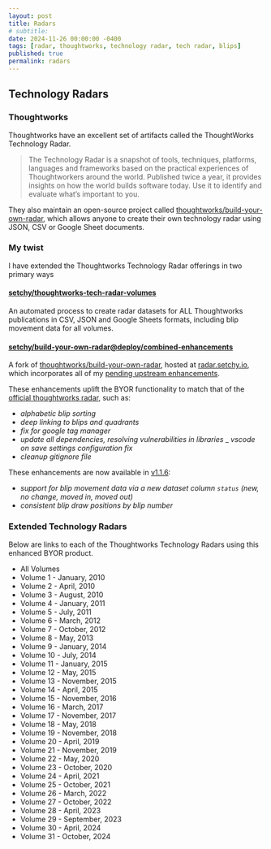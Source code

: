 ```yaml
---
layout: post
title: Radars
# subtitle:
date: 2024-11-26 00:00:00 -0400
tags: [radar, thoughtworks, technology radar, tech radar, blips]
published: true
permalink: radars
---
```


## Technology Radars

### Thoughtworks

Thoughtworks have an excellent set of artifacts called the ThoughtWorks Technology Radar.

> The Technology Radar is a snapshot of tools, techniques, platforms, languages and frameworks based on the practical experiences of Thoughtworkers around the world. Published twice a year, it provides insights on how the world builds software today. Use it to identify and evaluate what’s important to you.

They also maintain an open-source project called [thoughtworks/build-your-own-radar](https://github.com/thoughtworks/build-your-own-radar), which allows anyone to create their own technology radar using JSON, CSV or Google Sheet documents.

### My twist

I have extended the Thoughtworks Technology Radar offerings in two primary ways

#### <span class="icon github">[setchy/thoughtworks-tech-radar-volumes](https://github.com/setchy/thoughtworks-tech-radar-volumes)</span>

An automated process to create radar datasets for ALL Thoughtworks publications in CSV, JSON and Google Sheets formats, including blip movement data for all volumes.

#### <span class="icon github">[setchy/build-your-own-radar@deploy/combined-enhancements](https://github.com/setchy/build-your-own-radar/tree/deploy/combined-enhancements)</span>

A fork of [thoughtworks/build-your-own-radar](https://github.com/thoughtworks/build-your-own-radar), hosted at [radar.setchy.io](https://radar.setchy.io), which incorporates all of my [pending upstream enhancements](https://github.com/thoughtworks/build-your-own-radar/pulls/setchy).

These enhancements uplift the BYOR functionality to match that of the [official thoughtworks radar](https://thoughtworks.com/radar), such as:

- _alphabetic blip sorting_
- _deep linking to blips and quadrants_
- _fix for google tag manager_
- _update all dependencies, resolving vulnerabilities in libraries_
_ _vscode on save settings configuration fix_
- _cleanup gitignore file_

These enhancements are now available in [v1.1.6](https://github.com/thoughtworks/build-your-own-radar/releases/v1.1.6):

- _support for blip movement data via a new dataset column `status` (new, no change, moved in, moved out)_
- _consistent blip draw positions by blip number_



### Extended Technology Radars

Below are links to each of the Thoughtworks Technology Radars using this enhanced BYOR product.

- <a href="https://radar.setchy.io/?documentId=https%3A%2F%2Fdocs.google.com%2Fspreadsheets%2Fd%2F1VRXOw7EUGBIeM8Khd5GFocxOWT59HRJtqs9-WbB61FI" target="_blank"><span class="icon radar"></span></a> All Volumes
- <a href="https://radar.setchy.io/?documentId=https%3A%2F%2Fraw.githubusercontent.com%2Fsetchy%2Fthoughtworks-tech-radar-volumes%2Fmain%2Fvolumes%2Fcsv%2FThoughtworks%2520Technology%2520Radar%2520Volume%252001%2520%28Jan%25202010%29.csv" target="_blank"><span class="icon radar"></span></a> Volume 1 - January, 2010
- <a href="https://radar.setchy.io/?documentId=https%3A%2F%2Fraw.githubusercontent.com%2Fsetchy%2Fthoughtworks-tech-radar-volumes%2Fmain%2Fvolumes%2Fcsv%2FThoughtworks+Technology+Radar+Volume+02+%28Apr+2010%29.csv" target="_blank"><span class="icon radar"></span></a> Volume 2 - April, 2010
- <a href="https://radar.setchy.io/?documentId=https%3A%2F%2Fraw.githubusercontent.com%2Fsetchy%2Fthoughtworks-tech-radar-volumes%2Fmain%2Fvolumes%2Fcsv%2FThoughtworks%2520Technology%2520Radar%2520Volume%252003%2520%28Aug%25202010%29.csv" target="_blank"><span class="icon radar"></span></a> Volume 3 - August, 2010
- <a href="https://radar.setchy.io/?documentId=https%3A%2F%2Fraw.githubusercontent.com%2Fsetchy%2Fthoughtworks-tech-radar-volumes%2Fmain%2Fvolumes%2Fcsv%2FThoughtworks%2520Technology%2520Radar%2520Volume%252004%2520%28Jan%25202011%29.csv" target="_blank"><span class="icon radar"></span></a> Volume 4 - January, 2011
- <a href="https://radar.setchy.io/?documentId=https%3A%2F%2Fraw.githubusercontent.com%2Fsetchy%2Fthoughtworks-tech-radar-volumes%2Fmain%2Fvolumes%2Fcsv%2FThoughtworks%2520Technology%2520Radar%2520Volume%252005%2520%28Jul%25202011%29.csv" target="_blank"><span class="icon radar"></span></a> Volume 5 - July, 2011
- <a href="https://radar.setchy.io/?documentId=https%3A%2F%2Fraw.githubusercontent.com%2Fsetchy%2Fthoughtworks-tech-radar-volumes%2Fmain%2Fvolumes%2Fcsv%2FThoughtworks%2520Technology%2520Radar%2520Volume%252006%2520%28Mar%25202012%29.csv" target="_blank"><span class="icon radar"></span></a> Volume 6 - March, 2012
- <a href="https://radar.setchy.io/?documentId=https%3A%2F%2Fraw.githubusercontent.com%2Fsetchy%2Fthoughtworks-tech-radar-volumes%2Fmain%2Fvolumes%2Fcsv%2FThoughtworks%2520Technology%2520Radar%2520Volume%252007%2520%28Oct%25202012%29.csv" target="_blank"><span class="icon radar"></span></a> Volume 7 - October, 2012
- <a href="https://radar.setchy.io/?documentId=https%3A%2F%2Fraw.githubusercontent.com%2Fsetchy%2Fthoughtworks-tech-radar-volumes%2Fmain%2Fvolumes%2Fcsv%2FThoughtworks%2520Technology%2520Radar%2520Volume%252008%2520%28May%25202013%29.csv" target="_blank"><span class="icon radar"></span></a> Volume 8 - May, 2013
- <a href="https://radar.setchy.io/?documentId=https%3A%2F%2Fraw.githubusercontent.com%2Fsetchy%2Fthoughtworks-tech-radar-volumes%2Fmain%2Fvolumes%2Fcsv%2FThoughtworks%2520Technology%2520Radar%2520Volume%252009%2520%28Jan%25202014%29.csv" target="_blank"><span class="icon radar"></span></a> Volume 9 - January, 2014
- <a href="https://radar.setchy.io/?documentId=https%3A%2F%2Fraw.githubusercontent.com%2Fsetchy%2Fthoughtworks-tech-radar-volumes%2Fmain%2Fvolumes%2Fcsv%2FThoughtworks%2520Technology%2520Radar%2520Volume%252010%2520%28Jul%25202014%29.csv" target="_blank"><span class="icon radar"></span></a> Volume 10 - July, 2014
- <a href="https://radar.setchy.io/?documentId=https%3A%2F%2Fraw.githubusercontent.com%2Fsetchy%2Fthoughtworks-tech-radar-volumes%2Fmain%2Fvolumes%2Fcsv%2FThoughtworks%2520Technology%2520Radar%2520Volume%252011%2520%28Jan%25202015%29.csv" target="_blank"><span class="icon radar"></span></a> Volume 11 - January, 2015
- <a href="https://radar.setchy.io/?documentId=https%3A%2F%2Fraw.githubusercontent.com%2Fsetchy%2Fthoughtworks-tech-radar-volumes%2Fmain%2Fvolumes%2Fcsv%2FThoughtworks%2520Technology%2520Radar%2520Volume%252012%2520%28May%25202015%29.csv" target="_blank"><span class="icon radar"></span></a> Volume 12 - May, 2015
- <a href="https://radar.setchy.io/?documentId=https%3A%2F%2Fraw.githubusercontent.com%2Fsetchy%2Fthoughtworks-tech-radar-volumes%2Fmain%2Fvolumes%2Fcsv%2FThoughtworks%2520Technology%2520Radar%2520Volume%252013%2520%28Nov%25202015%29.csv" target="_blank"><span class="icon radar"></span></a> Volume 13 - November, 2015
- <a href="https://radar.setchy.io/?documentId=https%3A%2F%2Fraw.githubusercontent.com%2Fsetchy%2Fthoughtworks-tech-radar-volumes%2Fmain%2Fvolumes%2Fcsv%2FThoughtworks%2520Technology%2520Radar%2520Volume%252014%2520%28Apr%25202016%29.csv" target="_blank"><span class="icon radar"></span></a> Volume 14 - April, 2015
- <a href="https://radar.setchy.io/?documentId=https%3A%2F%2Fraw.githubusercontent.com%2Fsetchy%2Fthoughtworks-tech-radar-volumes%2Fmain%2Fvolumes%2Fcsv%2FThoughtworks%2520Technology%2520Radar%2520Volume%252015%2520%28Nov%25202016%29.csv" target="_blank"><span class="icon radar"></span></a> Volume 15 - November, 2016
- <a href="https://radar.setchy.io/?documentId=https%3A%2F%2Fraw.githubusercontent.com%2Fsetchy%2Fthoughtworks-tech-radar-volumes%2Fmain%2Fvolumes%2Fcsv%2FThoughtworks%2520Technology%2520Radar%2520Volume%252016%2520%28Mar%25202017%29.csv" target="_blank"><span class="icon radar"></span></a> Volume 16 - March, 2017
- <a href="https://radar.setchy.io/?documentId=https%3A%2F%2Fraw.githubusercontent.com%2Fsetchy%2Fthoughtworks-tech-radar-volumes%2Fmain%2Fvolumes%2Fcsv%2FThoughtworks%2520Technology%2520Radar%2520Volume%252017%2520%28Nov%25202017%29.csv" target="_blank"><span class="icon radar"></span></a> Volume 17 - November, 2017
- <a href="https://radar.setchy.io/?documentId=https%3A%2F%2Fraw.githubusercontent.com%2Fsetchy%2Fthoughtworks-tech-radar-volumes%2Fmain%2Fvolumes%2Fcsv%2FThoughtworks%2520Technology%2520Radar%2520Volume%252018%2520%28May%25202018%29.csv" target="_blank"><span class="icon radar"></span></a> Volume 18 - May, 2018
- <a href="https://radar.setchy.io/?documentId=https%3A%2F%2Fraw.githubusercontent.com%2Fsetchy%2Fthoughtworks-tech-radar-volumes%2Fmain%2Fvolumes%2Fcsv%2FThoughtworks%2520Technology%2520Radar%2520Volume%252019%2520%28Nov%25202018%29.csv" target="_blank"><span class="icon radar"></span></a> Volume 19 - November, 2018
- <a href="https://radar.setchy.io/?documentId=https%3A%2F%2Fraw.githubusercontent.com%2Fsetchy%2Fthoughtworks-tech-radar-volumes%2Fmain%2Fvolumes%2Fcsv%2FThoughtworks%2520Technology%2520Radar%2520Volume%252020%2520%28Apr%25202019%29.csv" target="_blank"><span class="icon radar"></span></a> Volume 20 - April, 2019
- <a href="https://radar.setchy.io/?documentId=https%3A%2F%2Fraw.githubusercontent.com%2Fsetchy%2Fthoughtworks-tech-radar-volumes%2Fmain%2Fvolumes%2Fcsv%2FThoughtworks%2520Technology%2520Radar%2520Volume%252021%2520%28Nov%25202019%29.csv" target="_blank"><span class="icon radar"></span></a> Volume 21 - November, 2019
- <a href="https://radar.setchy.io/?documentId=https%3A%2F%2Fraw.githubusercontent.com%2Fsetchy%2Fthoughtworks-tech-radar-volumes%2Fmain%2Fvolumes%2Fcsv%2FThoughtworks%2520Technology%2520Radar%2520Volume%252022%2520%28May%25202020%29.csv" target="_blank"><span class="icon radar"></span></a> Volume 22 - May, 2020
- <a href="https://radar.setchy.io/?documentId=https%3A%2F%2Fraw.githubusercontent.com%2Fsetchy%2Fthoughtworks-tech-radar-volumes%2Fmain%2Fvolumes%2Fcsv%2FThoughtworks%2520Technology%2520Radar%2520Volume%252023%2520%28Oct%25202020%29.csv" target="_blank"><span class="icon radar"></span></a> Volume 23 - October, 2020
- <a href="https://radar.setchy.io/?documentId=https%3A%2F%2Fraw.githubusercontent.com%2Fsetchy%2Fthoughtworks-tech-radar-volumes%2Fmain%2Fvolumes%2Fcsv%2FThoughtworks%2520Technology%2520Radar%2520Volume%252024%2520%28Apr%25202021%29.csv" target="_blank"><span class="icon radar"></span></a> Volume 24 - April, 2021
- <a href="https://radar.setchy.io/?documentId=https%3A%2F%2Fraw.githubusercontent.com%2Fsetchy%2Fthoughtworks-tech-radar-volumes%2Fmain%2Fvolumes%2Fcsv%2FThoughtworks%2520Technology%2520Radar%2520Volume%252025%2520%28Oct%25202021%29.csv" target="_blank"><span class="icon radar"></span></a> Volume 25 - October, 2021
- <a href="https://radar.setchy.io/?documentId=https%3A%2F%2Fraw.githubusercontent.com%2Fsetchy%2Fthoughtworks-tech-radar-volumes%2Fmain%2Fvolumes%2Fcsv%2FThoughtworks%2520Technology%2520Radar%2520Volume%252026%2520%28Mar%25202022%29.csv" target="_blank"><span class="icon radar"></span></a> Volume 26 - March, 2022
- <a href="https://radar.setchy.io/?documentId=https%3A%2F%2Fraw.githubusercontent.com%2Fsetchy%2Fthoughtworks-tech-radar-volumes%2Fmain%2Fvolumes%2Fcsv%2FThoughtworks%2520Technology%2520Radar%2520Volume%252027%2520%28Oct%25202022%29.csv" target="_blank"><span class="icon radar"></span></a> Volume 27 - October, 2022
- <a href="https://radar.setchy.io/?documentId=https%3A%2F%2Fraw.githubusercontent.com%2Fsetchy%2Fthoughtworks-tech-radar-volumes%2Fmain%2Fvolumes%2Fcsv%2FThoughtworks%2520Technology%2520Radar%2520Volume%252028%2520%28Apr%25202023%29.csv" target="_blank"><span class="icon radar"></span></a> Volume 28 - April, 2023
- <a href="https://radar.setchy.io/?documentId=https%3A%2F%2Fraw.githubusercontent.com%2Fsetchy%2Fthoughtworks-tech-radar-volumes%2Fmain%2Fvolumes%2Fcsv%2FThoughtworks%2520Technology%2520Radar%2520Volume%252029%2520%28Sep%25202023%29.csv" target="_blank"><span class="icon radar"></span></a> Volume 29 - September, 2023
- <a href="https://radar.setchy.io/?documentId=https%3A%2F%2Fraw.githubusercontent.com%2Fsetchy%2Fthoughtworks-tech-radar-volumes%2Fmain%2Fvolumes%2Fcsv%2FThoughtworks%2520Technology%2520Radar%2520Volume%252030%2520%28Apr%25202024%29.csv" target="_blank"><span class="icon radar"></span></a> Volume 30 - April, 2024
- <a href="https://radar.setchy.io/?documentId=https%3A%2F%2Fraw.githubusercontent.com%2Fsetchy%2Fthoughtworks-tech-radar-volumes%2Fmain%2Fvolumes%2Fcsv%2FThoughtworks%2520Technology%2520Radar%2520Volume%252031%2520%28Oct%25202024%29.csv" target="_blank"><span class="icon radar"></span></a> Volume 31 - October, 2024
